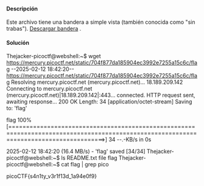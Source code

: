 #### Descripción

Este archivo tiene una bandera a simple vista (también conocida como "sin trabas"). [Descargar bandera](https://mercury.picoctf.net/static/704f877da185904ec3992e7255a15c6c/flag) .

#### Solución 
Thejacker-picoctf@webshell:~$ wget https://mercury.picoctf.net/static/704f877da185904ec3992e7255a15c6c/flag
--2025-02-12 18:42:20--  https://mercury.picoctf.net/static/704f877da185904ec3992e7255a15c6c/flag
Resolving mercury.picoctf.net (mercury.picoctf.net)... 18.189.209.142
Connecting to mercury.picoctf.net (mercury.picoctf.net)|18.189.209.142|:443... connected.
HTTP request sent, awaiting response... 200 OK
Length: 34 [application/octet-stream]
Saving to: 'flag'

flag                                                       100%[=======================================================================================================================================>]      34  --.-KB/s    in 0s      

2025-02-12 18:42:20 (16.4 MB/s) - 'flag' saved [34/34]
Thejacker-picoctf@webshell:~$ ls
README.txt  file  flag
Thejacker-picoctf@webshell:~$ cat flag | grep pico 

picoCTF{s4n1ty_v3r1f13d_1a94e0f9}
